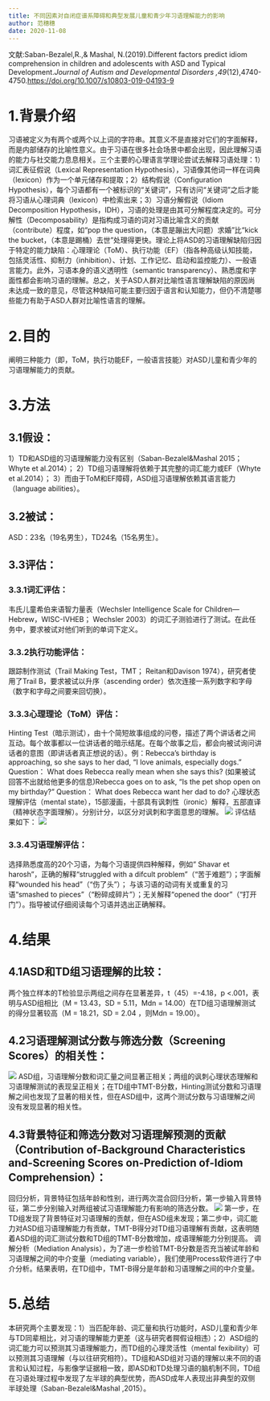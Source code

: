 ```yaml
---
title: 不同因素对自闭症谱系障碍和典型发展儿童和青少年习语理解能力的影响
author: 范穗穗
date: 2020-11-08
---
```

文献:Saban-Bezalel,R.,& Mashal, N.(2019).Different factors predict idiom comprehension in children and adolescents with ASD and Typical Development.*Journal of Autism and Developmental Disorders ,49*(12),4740-4750.https://doi.org/10.1007/s10803-019-04193-9
 # 1.背景介绍
习语被定义为有两个或两个以上词的字符串。其意义不是直接对它们的字面解释，而是内部储存的比喻性意义。由于习语在很多社会场景中都会出现，因此理解习语的能力与社交能力息息相关。三个主要的心理语言学理论尝试去解释习语处理：1）词汇表征假说（Lexical Representation Hypothesis），习语像其他词一样在词典（lexicon）作为一个单元储存和提取；2）结构假说（Configuration Hypothesis），每个习语都有一个被标识的“关键词”，只有访问“关键词”之后才能将习语从心理词典（lexicon）中检索出来；3）习语分解假说（Idiom Decomposition Hypothesis，IDH），习语的处理是由其可分解程度决定的。可分解性（Decomposability）是指构成习语的词对习语比喻含义的贡献（contribute）程度，如“pop the question，（本意是蹦出大问题）求婚”比“kick the bucket，（本意是踢桶）去世”处理得更快。理论上将ASD的习语理解缺陷归因于特定的能力缺陷：心理理论（ToM）、执行功能（EF）（指各种高级认知技能，包括灵活性、抑制力（inhibition）、计划、工作记忆、启动和监控能力）、一般语言能力。此外，习语本身的语义透明性（semantic transparency）、熟悉度和字面性都会影响习语的理解。总之，关于ASD人群对比喻性语言理解缺陷的原因尚未达成一致的意见，尽管这种缺陷可能主要归因于语言和认知能力，但仍不清楚哪些能力有助于ASD人群对比喻性语言的理解。
# 2.目的
阐明三种能力（即，ToM，执行功能EF，一般语言技能）对ASD儿童和青少年的习语理解能力的贡献。
# 3.方法
## 3.1假设：
1）TD和ASD组的习语理解能力没有区别（Saban-Bezalel&Mashal 2015；Whyte et al.2014）；
2）TD组习语理解将依赖于其完整的词汇能力或EF（Whyte et al.2014）；
3）而由于ToM和EF障碍，ASD组习语理解依赖其语言能力（language abilities）。
## 3.2被试：
ASD：23名（19名男生），TD24名（15名男生）。
## 3.3评估：
### 3.3.1词汇评估：
韦氏儿童希伯来语智力量表（Wechsler Intelligence Scale for Children—Hebrew，WISC-IVHEB； Wechsler 2003）的词汇子测验进行了测试。在此任务中，要求被试对他们听到的单词下定义。
### 3.3.2执行功能评估：
跟踪制作测试（Trail Making Test，TMT； Reitan和Davison 1974），研究者使用了Trail B，要求被试以升序（ascending order）依次连接一系列数字和字母（数字和字母之间要来回切换）。
### 3.3.3心理理论（ToM）评估：
Hinting Test（暗示测试），由十个简短故事组成的问卷，描述了两个讲话者之间互动。每个故事都以一位讲话者的暗示结尾。在每个故事之后，都会向被试询问讲话者的意图（即讲话者真正想说的话）。例：Rebecca’s birthday is approaching, so she says to her  dad, “I love animals, especially dogs.” Question： What does Rebecca really mean when she  says this? (如果被试回答不出就给他更多的信息)Rebecca goes on to ask, “Is the  pet shop open on my birthday?” Question： What does Rebecca want her dad to do?
心理状态理解评估（mental state），15部漫画，十部具有讽刺性（ironic）解释，五部直译（精神状态字面理解）。分别计分，以区分对讽刺和字面意思的理解。
![](https://likanzhan.github.io/ReadThinkWrite/Supporting_Information/2020-11-08-FSS1-Fig-1.png)
评估结果如下：
![](https://likanzhan.github.io/ReadThinkWrite/Supporting_Information/2020-11-08-FSS1-Fig-2.png)
### 3.3.4习语理解评估：
选择熟悉度高的20个习语，为每个习语提供四种解释，例如“ Shavar et harosh”，正确的解释“struggled with a difcult problem”（“苦于难题”）；字面解释“wounded his head”（“伤了头”）； 与该习语的动词有关或重复的习语“smashed to pieces”（“粉碎成碎片”）；无关解释“opened the door”（“打开门”）。指导被试仔细阅读每个习语并选出正确解释。
# 4.结果
## 4.1ASD和TD组习语理解的比较：
两个独立样本的T检验显示两组之间存在显著差异，t（45）=-4.18，p <.001，表明与ASD组相比（M = 13.43，SD = 5.11，Mdn = 14.00）在TD组习语理解测试的得分显著较高（M = 18.21，SD = 2.04 ，则Mdn = 19.00）。
## 4.2习语理解测试分数与筛选分数（Screening Scores）的相关性：
![](https://likanzhan.github.io/ReadThinkWrite/Supporting_Information/2020-11-08-FSS1-Fig-3.png)
ASD组，习语理解分数和词汇量之间显著正相关；两组的讽刺心理状态理解和习语理解测试的表现呈正相关；在TD组中TMT-B分数，Hinting测试分数和习语理解之间也发现了显著的相关性，但在ASD组中，这两个测试分数与习语理解之间没有发现显著的相关性。
## 4.3背景特征和筛选分数对习语理解预测的贡献（Contribution of-Background Characteristics  and-Screening Scores on-Prediction of-Idiom Comprehension）：
回归分析，背景特征包括年龄和性别，进行两次混合回归分析，第一步输入背景特征，第二步分别输入对两组被试习语理解能力有影响的筛选分数。
![](https://likanzhan.github.io/ReadThinkWrite/Supporting_Information/2020-11-08-FSS1-Fig-4.png)
第一步，在TD组发现了背景特征对习语理解的贡献，但在ASD组未发现；第二步中，词汇能力对ASD组习语理解能力有贡献，TMT-B得分对TD组习语理解有贡献，这表明随着ASD组的词汇测试分数和TD组的TMT-B分数增加，成语理解能力分别提高。
调解分析（Mediation Analysis），为了进一步检验TMT-B分数是否充当被试年龄和习语理解之间的中介变量（mediating variable），我们使用Process软件进行了中介分析。结果表明，在TD组中，TMT-B得分是年龄和习语理解之间的中介变量。
# 5.总结
本研究两个主要发现：1）当匹配年龄、词汇量和执行功能时，ASD儿童和青少年与TD同辈相比，对习语的理解能力更差（这与研究者腭假设相违）；2）ASD组的词汇能力可以预测其习语理解能力，而TD组的心理灵活性（mental fexibility）可以预测其习语理解（与以往研究相符）。TD组和ASD组对习语的理解以来不同的语言和认知过程，与影像学证据相一致，即ASD和TD处理习语的脑机制不同，TD组在习语处理过程中发现了左半球的典型优势，而ASD成年人表现出非典型的双侧半球处理（Saban-Bezalel&Mashal ,2015）。